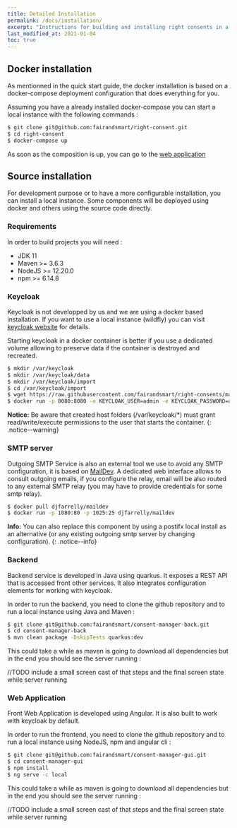 ```yaml
---
title: Detailed Installation
permalink: /docs/installation/
excerpt: "Instructions for building and installing right consents in a local environment."
last_modified_at: 2021-01-04
toc: true
---
```


## Docker installation

As mentionned in the quick start guide, the docker installation is based on a docker-compose deployment configuration that does everything for you.

Assuming you have a already installed docker-compose you can start a local instance with the following commands : 

```bash
$ git clone git@github.com:fairandsmart/right-consent.git
$ cd right-consent
$ docker-compose up
```

As soon as the composition is up, you can go to the [web application](http://localhost:4286)

## Source installation

For development purpose or to have a more configurable installation, you can install a local instance. Some components will be deployed using docker and others using the source code directly.

### Requirements

In order to build projects you will need : 
- JDK 11
- Maven >= 3.6.3
- NodeJS >= 12.20.0
- npm >= 6.14.8

### Keycloak

Keycloak is not developped by us and we are using a docker based installation. If you want to use a local instance (wildfly) you can visit [keycloak website](https://www.keycloak.org/docs/latest/server_installation/index.html) for details. 

Starting keycloak in a docker container is better if you use a dedicated volume allowing to preserve data if the container is destroyed and recreated.

```bash
$ mkdir /var/keycloak
$ mkdir /var/keycloak/data
$ mkdir /var/keycloak/import
$ cd /var/keycloak/import
$ wget https://raw.githubusercontent.com/fairandsmart/right-consents/main/imports/right-consents.json
$ docker run -p 8080:8080 -e KEYCLOAK_USER=admin -e KEYCLOAK_PASSWORD=admin -e KEYCLOAK_IMPORT=/opt/jboss/keycloak/imports/right-consents.json -v /var/keycloak/data:/opt/jboss/keycloak/standalone/data -v /var/keycloak/imports:/opt/jboss/keycloak/imports jboss/keyloak 
```

<i class="fa fa-exclamation-circle"></i> <b>Notice:</b> Be aware that created host folders (/var/keycloak/*) must grant read/write/execute permissions to the user that starts the container.
{: .notice--warning}

### SMTP server

Outgoing SMTP Service is also an external tool we use to avoid any SMTP configuration, it is based on [MailDev](http://maildev.github.io/maildev/). A dedicated web interface allows to consult outgoing emails, if you configure the relay, email will be also routed to any external SMTP relay (you may have to provide credentials for some smtp relay).

```bash
$ docker pull djfarrelly/maildev
$ docker run -p 1080:80 -p 1025:25 djfarrelly/maildev
```

<i class="fa fa-info-circle"></i> <b>Info:</b> You can also replace this component by using a postifx local install as an alternative (or any existing outgoing smtp server by changing configuration).
{: .notice--info}

### Backend

Backend service is developed in Java using quarkus. It exposes a REST API that is accessed front other services. It also integrates configuration elements for working with keycloak.

In order to run the backend, you need to clone the github repository and to run a local instance using Java and Maven :

```bash
$ git clone git@github.com:fairandsmart/consent-manager-back.git
$ cd consent-manager-back
$ mvn clean package -DskipTests quarkus:dev
```

This could take a while as maven is going to download all dependencies but in the end you should see the server running : 

//TODO include a small screen cast of that steps and the final screen state while server running

### Web Application

Front Web Application is developed using Angular. It is also built to work with keycloak by default.

In order to run the frontend, you need to clone the github repository and to run a local instance using NodeJS, npm and angular cli : 

```bash
$ git clone git@github.com:fairandsmart/consent-manager-gui.git
$ cd consent-manager-gui
$ npm install
$ ng serve -c local
```

This could take a while as maven is going to download all dependencies but in the end you should see the server running : 

//TODO include a small screen cast of that steps and the final screen state while server running


